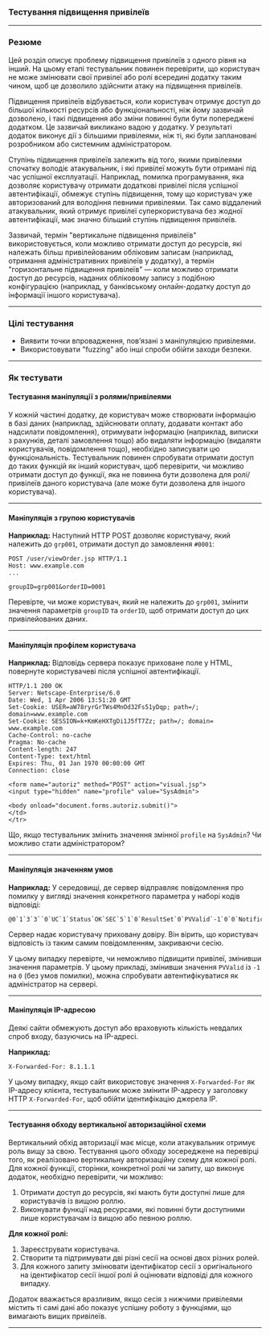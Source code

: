 ### Тестування підвищення привілеїв

---

### Резюме  
Цей розділ описує проблему підвищення привілеїв з одного рівня на інший. На цьому етапі тестувальник повинен перевірити, що користувач не може змінювати свої привілеї або ролі всередині додатку таким чином, щоб це дозволило здійснити атаку на підвищення привілеїв.

Підвищення привілеїв відбувається, коли користувач отримує доступ до більшої кількості ресурсів або функціональності, ніж йому зазвичай дозволено, і такі підвищення або зміни повинні були бути попереджені додатком. Це зазвичай викликано вадою у додатку. У результаті додаток виконує дії з більшими привілеями, ніж ті, які були заплановані розробником або системним адміністратором.

Ступінь підвищення привілеїв залежить від того, якими привілеями спочатку володіє атакувальник, і які привілеї можуть бути отримані під час успішної експлуатації. Наприклад, помилка програмування, яка дозволяє користувачу отримати додаткові привілеї після успішної автентифікації, обмежує ступінь підвищення, тому що користувач уже авторизований для володіння певними привілеями. Так само віддалений атакувальник, який отримує привілеї суперкористувача без жодної автентифікації, має значно більший ступінь підвищення привілеїв.

Зазвичай, термін "вертикальне підвищення привілеїв" використовується, коли можливо отримати доступ до ресурсів, які належать більш привілейованим обліковим записам (наприклад, отримання адміністративних привілеїв у додатку), а термін "горизонтальне підвищення привілеїв" — коли можливо отримати доступ до ресурсів, наданих обліковому запису з подібною конфігурацією (наприклад, у банківському онлайн-додатку доступ до інформації іншого користувача).

---

### Цілі тестування  
- Виявити точки впровадження, пов’язані з маніпуляцією привілеями.  
- Використовувати "fuzzing" або інші спроби обійти заходи безпеки.  

---

### Як тестувати  

#### Тестування маніпуляції з ролями/привілеями  
У кожній частині додатку, де користувач може створювати інформацію в базі даних (наприклад, здійснювати оплату, додавати контакт або надсилати повідомлення), отримувати інформацію (наприклад, виписки з рахунків, деталі замовлення тощо) або видаляти інформацію (видаляти користувачів, повідомлення тощо), необхідно записувати цю функціональність. Тестувальник повинен спробувати отримати доступ до таких функцій як інший користувач, щоб перевірити, чи можливо отримати доступ до функції, яка не повинна бути дозволена для ролі/привілеїв даного користувача (але може бути дозволена для іншого користувача).  

---

#### Маніпуляція з групою користувачів  
**Наприклад:** Наступний HTTP POST дозволяє користувачу, який належить до `grp001`, отримати доступ до замовлення `#0001`:  
```
POST /user/viewOrder.jsp HTTP/1.1  
Host: www.example.com  
...  

groupID=grp001&orderID=0001  
```
Перевірте, чи може користувач, який не належить до `grp001`, змінити значення параметрів `groupID` та `orderID`, щоб отримати доступ до цих привілейованих даних.  

---

#### Маніпуляція профілем користувача  
**Наприклад:** Відповідь сервера показує приховане поле у HTML, повернуте користувачеві після успішної автентифікації.  
```
HTTP/1.1 200 OK  
Server: Netscape-Enterprise/6.0  
Date: Wed, 1 Apr 2006 13:51:20 GMT  
Set-Cookie: USER=aW78ryrGrTWs4MnOd32Fs51yDqp; path=/; domain=www.example.com  
Set-Cookie: SESSION=k+KmKeHXTgDi1J5fT7Zz; path=/; domain= www.example.com  
Cache-Control: no-cache  
Pragma: No-cache  
Content-length: 247  
Content-Type: text/html  
Expires: Thu, 01 Jan 1970 00:00:00 GMT  
Connection: close  

<form name="autoriz" method="POST" action="visual.jsp">  
<input type="hidden" name="profile" value="SysAdmin">  

<body onload="document.forms.autoriz.submit()">  
</td>  
</tr>  
```
Що, якщо тестувальник змінить значення змінної `profile` на `SysAdmin`? Чи можливо стати адміністратором?  

---

#### Маніпуляція значенням умов  
**Наприклад:** У середовищі, де сервер відправляє повідомлення про помилку у вигляді значення конкретного параметра у наборі кодів відповіді:  
```
@0`1`3`3``0`UC`1`Status`OK`SEC`5`1`0`ResultSet`0`PVValid`-1`0`0`Notifications`0`0`3`CommandManager`0`0`0`StateToolsBar`0`0`0`  
```
Сервер надає користувачу приховану довіру. Він вірить, що користувач відповість із таким самим повідомленням, закриваючи сесію.

У цьому випадку перевірте, чи неможливо підвищити привілеї, змінивши значення параметрів. У цьому прикладі, змінивши значення `PVValid` із `-1` на `0` (без умов помилки), можна спробувати автентифікуватися як адміністратор на сервері.  

---

#### Маніпуляція IP-адресою  
Деякі сайти обмежують доступ або враховують кількість невдалих спроб входу, базуючись на IP-адресі.

**Наприклад:**  
```
X-Forwarded-For: 8.1.1.1  
```
У цьому випадку, якщо сайт використовує значення `X-Forwarded-For` як IP-адресу клієнта, тестувальник може змінити IP-адресу у заголовку HTTP `X-Forwarded-For`, щоб обійти ідентифікацію джерела IP.  

---

#### Тестування обходу вертикальної авторизаційної схеми  
Вертикальний обхід авторизації має місце, коли атакувальник отримує роль вищу за свою. Тестування цього обходу зосереджене на перевірці того, як реалізовано вертикальну авторизаційну схему для кожної ролі. Для кожної функції, сторінки, конкретної ролі чи запиту, що виконує додаток, необхідно перевірити, чи можливо:  

1. Отримати доступ до ресурсів, які мають бути доступні лише для користувачів із вищою роллю.  
2. Виконувати функції над ресурсами, які повинні бути доступними лише користувачам із вищою або певною роллю.  

**Для кожної ролі:**  
1. Зареєструвати користувача.  
2. Створити та підтримувати дві різні сесії на основі двох різних ролей.  
3. Для кожного запиту змінювати ідентифікатор сесії з оригінального на ідентифікатор сесії іншої ролі й оцінювати відповіді для кожного випадку.  

Додаток вважається вразливим, якщо сесія з нижчими привілеями містить ті самі дані або показує успішну роботу з функціями, що вимагають вищих привілеїв.  

---
